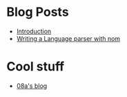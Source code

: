 # Blog Posts

- [Introduction](posts/0_introduction.md)
- [Writing a Language parser with nom](posts/1_nom_language_parser.md)

# Cool stuff

- [08a's blog](https://08a.gitlab.io)
